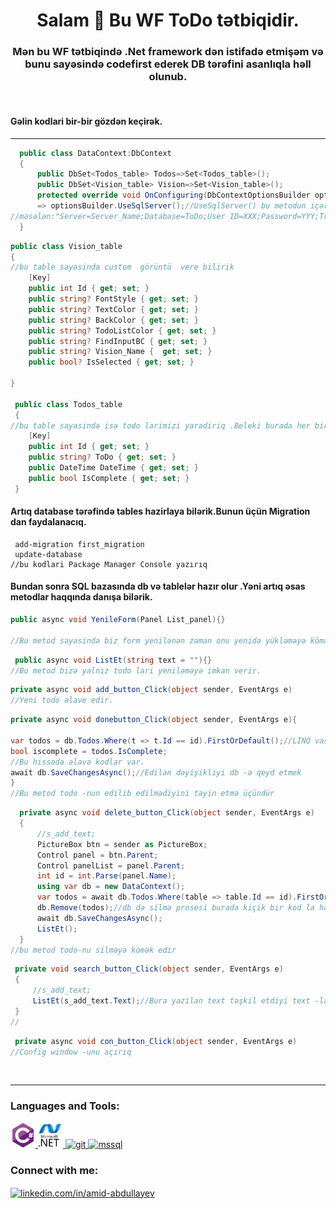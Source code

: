 <h1 align="center">Salam 👋 Bu WF ToDo tətbiqidir.</h1>
<h3 align="center">Mən bu WF tətbiqində .Net framework dən istifadə etmişəm və bunu sayəsində codefirst ederek DB tərəfini asanlıqla həll olunub.</h3>

<br/>
<h4 align="left">Gəlin kodlari bir-bir gözdən keçirək.</h4>
<hr/>

```c#
  public class DataContext:DbContext
  {
      public DbSet<Todos_table> Todos=>Set<Todos_table>();
      public DbSet<Vision_table> Vision=>Set<Vision_table>();
      protected override void OnConfiguring(DbContextOptionsBuilder optionsBuilder)
      => optionsBuilder.UseSqlServer();//UseSqlServer() bu metodun içərisinə öz server bağlantınızı yazırsınız
//məsələn:"Server=Server_Name;Database=ToDo;User ID=XXX;Password=YYY;TrustServerCertificate=True;"
  }
```


```c#
public class Vision_table
{
//bu table sayəsində custom  görüntü  vere bilirik
    [Key]
    public int Id { get; set; }
    public string? FontStyle { get; set; }
    public string? TextColor { get; set; }
    public string? BackColor { get; set; }
    public string? TodoListColor { get; set; }
    public string? FindInputBC { get; set; }
    public string? Vision_Name {  get; set; }
    public bool? IsSelected { get; set; }

}

 public class Todos_table
 {
//bu table sayəsində isə todo larimizi yaradiriq .Beleki burada her bir todo ya lazim olan bütün sütünlar var.
    [Key]
    public int Id { get; set; }
    public string? ToDo { get; set; }
    public DateTime DateTime { get; set; }
    public bool IsComplete { get; set; }
 }
```
<h4 align="left">Artıq database tərəfində tables hazirlaya bilərik.Bunun üçün Migration dan faydalanacıq.</h4>

```
 add-migration first_migration
 update-database
//bu kodlari Package Manager Console yazırıq
```

<h4 align="left">Bundan sonra SQL bazasında db və tablelər hazır olur .Yəni artıq əsas metodlar haqqında danışa bilərik.</h4>

```c#
public async void YenileForm(Panel List_panel){}

//Bu metod sayəsində biz form yenilənən zaman onu yenidə yükləməyə kömək edir.
```

```c#
 public async void ListEt(string text = ""){}
//Bu metod bizə yalnız todo lari yeniləməyə imkan verir.
```

```c#
private async void add_button_Click(object sender, EventArgs e)
//Yeni todo əlave edir.
```

```c#
private async void donebutton_Click(object sender, EventArgs e){

var todos = db.Todos.Where(t => t.Id == id).FirstOrDefault();//LİNQ vasitəsilə db -dən məlumat çəkmək
bool iscomplete = todos.IsComplete;
//Bu hissədə əlavə kodlar var.
await db.SaveChangesAsync();//Edilən dəyişikliyi db -ə qeyd etmek 
}
//Bu metod todo -nun edilib edilmədiyini təyin etmə üçündür 
```

```c#
  private async void delete_button_Click(object sender, EventArgs e)
  {
      //s_add_text;
      PictureBox btn = sender as PictureBox;
      Control panel = btn.Parent;
      Control panelList = panel.Parent;
      int id = int.Parse(panel.Name);
      using var db = new DataContext();
      var todos = await db.Todos.Where(table => table.Id == id).FirstOrDefaultAsync();
      db.Remove(todos);//db də silmə prosesi burada kiçik bir kod la həll edirik .Bu da EntityFrameüork -ün sayəsində olur
      await db.SaveChangesAsync();
      ListEt();
  }
//bu metod todo-nu silməyə kömək edir
```

```c#
 private void search_button_Click(object sender, EventArgs e)
 {
     //s_add_text;
     ListEt(s_add_text.Text);//Bura yazilan text təşkil etdiyi text -lərin todo- larini gətirir
 }
//
```

```c#
 private async void con_button_Click(object sender, EventArgs e)
//Config window -unu açırıq
```

<br/>
<hr/>

<h3 align="left">Languages and Tools:</h3>
<p align="left"> <a href="https://www.w3schools.com/cs/" target="_blank" rel="noreferrer"> <img src="https://raw.githubusercontent.com/devicons/devicon/master/icons/csharp/csharp-original.svg" alt="csharp" width="40" height="40"/> </a> <a href="https://dotnet.microsoft.com/" target="_blank" rel="noreferrer"> <img src="https://raw.githubusercontent.com/devicons/devicon/master/icons/dot-net/dot-net-original-wordmark.svg" alt="dotnet" width="40" height="40"/> </a> <a href="https://git-scm.com/" target="_blank" rel="noreferrer"> <img src="https://www.vectorlogo.zone/logos/git-scm/git-scm-icon.svg" alt="git" width="40" height="40"/> </a> <a href="https://www.microsoft.com/en-us/sql-server" target="_blank" rel="noreferrer"> <img src="https://www.svgrepo.com/show/303229/microsoft-sql-server-logo.svg" alt="mssql" width="40" height="40"/> </a> </p>

<h3 align="left">Connect with me:</h3>
<p align="left">
<a href="https://linkedin.com/in/linkedin.com/in/amid-abdullayev" target="blank"><img align="center" src="https://raw.githubusercontent.com/rahuldkjain/github-profile-readme-generator/master/src/images/icons/Social/linked-in-alt.svg" alt="linkedin.com/in/amid-abdullayev" height="30" width="40" /></a>
</p>
